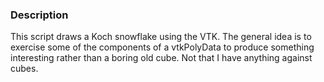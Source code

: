 ### Description

This script draws a Koch snowflake using the VTK. The general idea is to exercise some of the components of a vtkPolyData to produce something interesting rather than a boring old cube. Not that I have anything against cubes.
